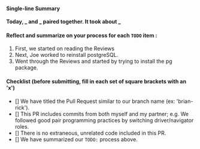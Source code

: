 #### Single-line Summary
**Today, _ and _ paired together. It took about _**

#### Reflect and summarize on your process for each `TODO` item :  
  1. First, we started on reading the Reviews
  2. Next, Joe worked to reinstall postgreSQL.
  3. Went through the Reviews and started by trying to install the pg package.

#### Checklist (before submitting, fill in each set of square brackets with an 'x')
- [] We have titled the Pull Request similar to our branch name (ex: 'brian-rick'). 
- [] This PR includes commits from both myself and my partner; e.g. We followed good pair programming practices by switching driver/navigator roles.
- [] There is no extraneous, unrelated code included in this PR.
- [] We have summarized our `TODO:` process above.
